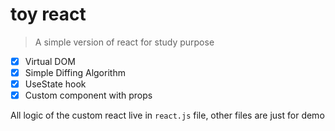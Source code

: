 # toy react 

> A simple version of react for study purpose

- [x] Virtual DOM
- [x] Simple Diffing Algorithm 
- [x] UseState hook
- [x] Custom component with props

All logic of the custom react live in `react.js` file, other files are just for demo


